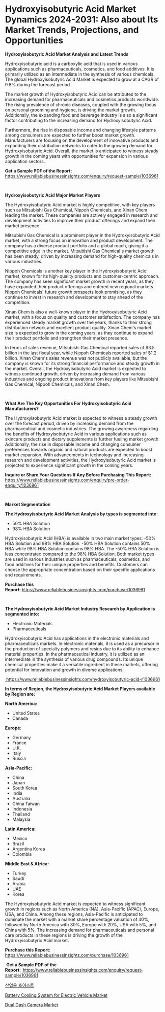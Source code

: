 <p><h1>Hydroxyisobutyric Acid Market Dynamics 2024-2031: Also about Its Market Trends, Projections, and Opportunities</h1></p><p><strong>Hydroxyisobutyric Acid Market Analysis and Latest Trends</strong></p>
<p><p>Hydroxyisobutyric acid is a carboxylic acid that is used in various applications such as pharmaceuticals, cosmetics, and food additives. It is primarily utilized as an intermediate in the synthesis of various chemicals. The global Hydroxyisobutyric Acid Market is expected to grow at a CAGR of 9.8% during the forecast period.</p><p>The market growth of Hydroxyisobutyric Acid can be attributed to the increasing demand for pharmaceuticals and cosmetics products worldwide. The rising prevalence of chronic diseases, coupled with the growing focus on personal grooming and hygiene, is driving the market growth. Additionally, the expanding food and beverage industry is also a significant factor contributing to the increasing demand for Hydroxyisobutyric Acid.</p><p>Furthermore, the rise in disposable income and changing lifestyle patterns among consumers are expected to further boost market growth. Manufacturers are focusing on the development of innovative products and expanding their distribution networks to cater to the growing demand for Hydroxyisobutyric Acid. Overall, the market is anticipated to witness steady growth in the coming years with opportunities for expansion in various application sectors.</p></p>
<p><strong>Get a Sample PDF of the Report:&nbsp;</strong> <a href="https://www.reliablebusinessinsights.com/enquiry/request-sample/1036961">https://www.reliablebusinessinsights.com/enquiry/request-sample/1036961</a></p>
<p>&nbsp;</p>
<p><strong>Hydroxyisobutyric Acid Major Market Players</strong></p>
<p><p>The Hydroxyisobutyric Acid market is highly competitive, with key players such as Mitsubishi Gas Chemical, Nippoh Chemicals, and Xinan Chem leading the market. These companies are actively engaged in research and development activities to improve their product offerings and expand their market presence.</p><p>Mitsubishi Gas Chemical is a prominent player in the Hydroxyisobutyric Acid market, with a strong focus on innovation and product development. The company has a diverse product portfolio and a global reach, giving it a competitive edge in the market. Mitsubishi Gas Chemical's market growth has been steady, driven by increasing demand for high-quality chemicals in various industries.</p><p>Nippoh Chemicals is another key player in the Hydroxyisobutyric Acid market, known for its high-quality products and customer-centric approach. The company has seen significant market growth in recent years, as they have expanded their product offerings and entered new regional markets. Nippoh Chemicals' future growth prospects look promising, as they continue to invest in research and development to stay ahead of the competition.</p><p>Xinan Chem is also a well-known player in the Hydroxyisobutyric Acid market, with a focus on quality and customer satisfaction. The company has experienced steady market growth over the years, thanks to their strong distribution network and excellent product quality. Xinan Chem's market size is expected to grow in the coming years, as they continue to expand their product portfolio and strengthen their market presence.</p><p>In terms of sales revenue, Mitsubishi Gas Chemical reported sales of $3.5 billion in the last fiscal year, while Nippoh Chemicals reported sales of $1.2 billion. Xinan Chem's sales revenue was not publicly available, but the company is known for its strong financial performance and steady growth in the market. Overall, the Hydroxyisobutyric Acid market is expected to witness continued growth, driven by increasing demand from various industries and ongoing product innovations from key players like Mitsubishi Gas Chemical, Nippoh Chemicals, and Xinan Chem.</p></p>
<p>&nbsp;</p>
<p><strong>What Are The Key Opportunities For Hydroxyisobutyric Acid Manufacturers?</strong></p>
<p><p>The Hydroxyisobutyric Acid market is expected to witness a steady growth over the forecast period, driven by increasing demand from the pharmaceutical and cosmetic industries. The growing awareness regarding the benefits of Hydroxyisobutyric Acid in various applications such as skincare products and dietary supplements is further fueling market growth. Additionally, the rise in disposable income and changing consumer preferences towards organic and natural products are expected to boost market expansion. With advancements in technology and increasing research and development activities, the Hydroxyisobutyric Acid market is projected to experience significant growth in the coming years.</p></p>
<p><strong>Inquire or Share Your Questions If Any Before Purchasing This Report:</strong> <a href="https://www.reliablebusinessinsights.com/enquiry/pre-order-enquiry/1036961">https://www.reliablebusinessinsights.com/enquiry/pre-order-enquiry/1036961</a></p>
<p>&nbsp;</p>
<p><strong>Market Segmentation</strong></p>
<p><strong>The Hydroxyisobutyric Acid Market Analysis by types is segmented into:</strong></p>
<p><ul><li>50% HBA Solution</li><li>98% HBA Solution</li></ul></p>
<p><p>Hydroxyisobutyric Acid (HBA) is available in two main market types: -50% HBA Solution and 98% HBA Solution. -50% HBA Solution contains 50% HBA while 98% HBA Solution contains 98% HBA. The -50% HBA Solution is less concentrated compared to the 98% HBA Solution. Both market types are used in various industries such as pharmaceuticals, cosmetics, and food additives for their unique properties and benefits. Customers can choose the appropriate concentration based on their specific applications and requirements.</p></p>
<p><strong>Purchase this Report:&nbsp;</strong><a href="https://www.reliablebusinessinsights.com/purchase/1036961">https://www.reliablebusinessinsights.com/purchase/1036961</a></p>
<p>&nbsp;</p>
<p><strong>The Hydroxyisobutyric Acid Market Industry Research by Application is segmented into:</strong></p>
<p><ul><li>Electronic Materials</li><li>Pharmaceuticals</li></ul></p>
<p><p>Hydroxyisobutyric Acid has applications in the electronic materials and pharmaceuticals markets. In electronic materials, it is used as a precursor in the production of specialty polymers and resins due to its ability to enhance material properties. In the pharmaceutical industry, it is utilized as an intermediate in the synthesis of various drug compounds. Its unique chemical properties make it a versatile ingredient in these markets, offering potential for innovation and growth in diverse applications.</p></p>
<p><a href="https://www.reliablebusinessinsights.com/hydroxyisobutyric-acid-r1036961">&nbsp;https://www.reliablebusinessinsights.com/hydroxyisobutyric-acid-r1036961</a></p>
<p><strong>In terms of Region, the Hydroxyisobutyric Acid Market Players available by Region are:</strong></p>
<p>
    <p> <strong> North America: </strong>
        <ul>
            <li>United States</li>
            <li>Canada</li>
        </ul>
        </p> 
    <p> <strong> Europe: </strong>
        <ul>
            <li>Germany</li>
            <li>France</li>
            <li>U.K.</li>
            <li>Italy</li>
            <li>Russia</li>
        </ul>
        </p> 
    <p> <strong> Asia-Pacific: </strong>
        <ul>
            <li>China</li>
            <li>Japan</li>
            <li>South Korea</li>
            <li>India</li>
            <li>Australia</li>
            <li>China Taiwan</li>
            <li>Indonesia</li>
            <li>Thailand</li>
            <li>Malaysia</li>
        </ul>
        </p> 
    <p> <strong> Latin America: </strong>
        <ul>
            <li>Mexico</li>
            <li>Brazil</li>
            <li>Argentina Korea</li>
            <li>Colombia</li>
        </ul>
        </p> 
    <p> <strong> Middle East & Africa: </strong>
        <ul>
            <li>Turkey</li>
            <li>Saudi</li>
            <li>Arabia</li>
            <li>UAE</li>
            <li>Korea</li>
        </ul>
    </p>
    </p>
<p><p>The Hydroxyisobutyric Acid market is expected to witness significant growth in regions such as North America (NA), Asia-Pacific (APAC), Europe, USA, and China. Among these regions, Asia-Pacific is anticipated to dominate the market with a market share percentage valuation of 40%, followed by North America with 30%, Europe with 20%, USA with 5%, and China with 5%. The increasing demand for pharmaceuticals and personal care products in these regions is driving the growth of the Hydroxyisobutyric Acid market.</p></p>
<p><strong>Purchase this Report: </strong><a href="https://www.reliablebusinessinsights.com/purchase/1036961">https://www.reliablebusinessinsights.com/purchase/1036961</a></p>
<p>&nbsp;<strong>Get a Sample PDF of the Report:&nbsp;&nbsp;</strong><a href="https://www.reliablebusinessinsights.com/enquiry/request-sample/1036961">https://www.reliablebusinessinsights.com/enquiry/request-sample/1036961</a></p>
<p><strong></strong></p>
<p><p><a href="https://github.com/laholand/Market-Research-Report-List-5/blob/main/86442267728.md">산업용 호이스트</a></p><p><a href="https://medium.com/@loganunn65756/battery-cooling-system-for-electric-vehicle-market-market-segmentation-geographical-regions-and-6455729b6ec0">Battery Cooling System for Electric Vehicle Market</a></p><p><a href="https://medium.com/@caseywiza1946/an-in-depth-analysis-of-the-global-dual-dash-camera-market-scope-and-its-rapid-growing-6-4-c368794aa09d">Dual Dash Camera Market</a></p></p>